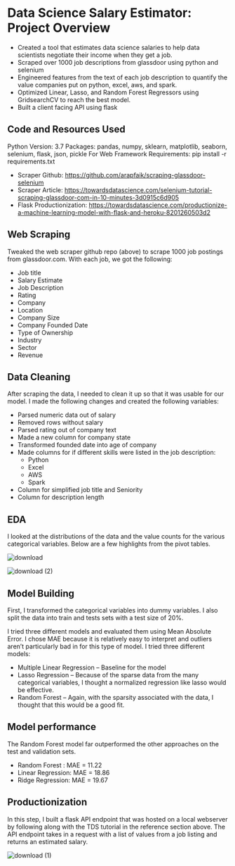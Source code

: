 # Data Science Salary Estimator: Project Overview

- Created a tool that estimates data science salaries to help data scientists negotiate their income when they get a job.
- Scraped over 1000 job descriptions from glassdoor using python and selenium
- Engineered features from the text of each job description to quantify the value companies put on python, excel, aws, and spark.
- Optimized Linear, Lasso, and Random Forest Regressors using GridsearchCV to reach the best model.
- Built a client facing API using flask

## Code and Resources Used
Python Version: 3.7
Packages: pandas, numpy, sklearn, matplotlib, seaborn, selenium, flask, json, pickle
For Web Framework Requirements: pip install -r requirements.txt
 * Scraper Github: https://github.com/arapfaik/scraping-glassdoor-selenium
 * Scraper Article: https://towardsdatascience.com/selenium-tutorial-scraping-glassdoor-com-in-10-minutes-3d0915c6d905
 * Flask Productionization: https://towardsdatascience.com/productionize-a-machine-learning-model-with-flask-and-heroku-8201260503d2

## Web Scraping
Tweaked the web scraper github repo (above) to scrape 1000 job postings from glassdoor.com. With each job, we got the following:

* Job title
* Salary Estimate
* Job Description
* Rating
* Company
* Location
* Company Size
* Company Founded Date
* Type of Ownership
* Industry
* Sector
* Revenue

## Data Cleaning

After scraping the data, I needed to clean it up so that it was usable for our model. I made the following changes and created the following variables:

* Parsed numeric data out of salary
* Removed rows without salary
* Parsed rating out of company text
* Made a new column for company state
* Transformed founded date into age of company
* Made columns for if different skills were listed in the job description:
  * Python
  * Excel
  * AWS
  * Spark
* Column for simplified job title and Seniority
* Column for description length

## EDA
I looked at the distributions of the data and the value counts for the various categorical variables. Below are a few highlights from the pivot tables.

![download](https://user-images.githubusercontent.com/45142146/98429648-43dbb980-20a8-11eb-842e-cb0afa8d51a7.png)

![download (2)](https://user-images.githubusercontent.com/45142146/98429741-d4b29500-20a8-11eb-881c-cc29ce0c5f0e.png)

## Model Building
First, I transformed the categorical variables into dummy variables. I also split the data into train and tests sets with a test size of 20%.

I tried three different models and evaluated them using Mean Absolute Error. I chose MAE because it is relatively easy to interpret and outliers aren’t particularly bad in for this type of model.
I tried three different models:

 * Multiple Linear Regression – Baseline for the model
 * Lasso Regression – Because of the sparse data from the many categorical variables, I thought a normalized regression like lasso would be effective.
 * Random Forest – Again, with the sparsity associated with the data, I thought that this would be a good fit.

## Model performance
The Random Forest model far outperformed the other approaches on the test and validation sets.

 * Random Forest : MAE = 11.22
 * Linear Regression: MAE = 18.86
 * Ridge Regression: MAE = 19.67
 
## Productionization
In this step, I built a flask API endpoint that was hosted on a local webserver by following along with the TDS tutorial in the reference section above. The API endpoint takes in a request with a list of values from a job listing and returns an estimated salary.

![download (1)](https://user-images.githubusercontent.com/45142146/98429752-e5fba180-20a8-11eb-8d79-554dc398273b.png)

